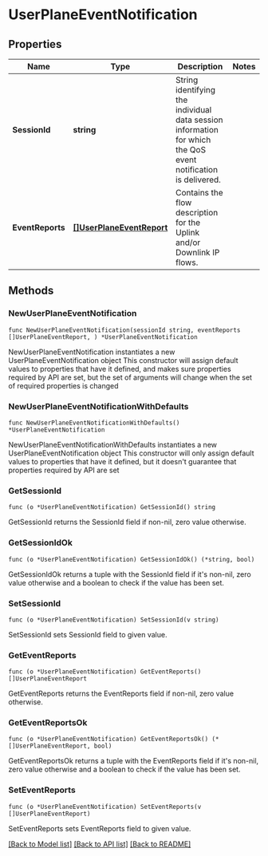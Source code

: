 # UserPlaneEventNotification

## Properties

Name | Type | Description | Notes
------------ | ------------- | ------------- | -------------
**SessionId** | **string** | String identifying the individual data session information for which the QoS event notification is delivered.  | 
**EventReports** | [**[]UserPlaneEventReport**](UserPlaneEventReport.md) | Contains the flow description for the Uplink and/or Downlink IP flows.  | 

## Methods

### NewUserPlaneEventNotification

`func NewUserPlaneEventNotification(sessionId string, eventReports []UserPlaneEventReport, ) *UserPlaneEventNotification`

NewUserPlaneEventNotification instantiates a new UserPlaneEventNotification object
This constructor will assign default values to properties that have it defined,
and makes sure properties required by API are set, but the set of arguments
will change when the set of required properties is changed

### NewUserPlaneEventNotificationWithDefaults

`func NewUserPlaneEventNotificationWithDefaults() *UserPlaneEventNotification`

NewUserPlaneEventNotificationWithDefaults instantiates a new UserPlaneEventNotification object
This constructor will only assign default values to properties that have it defined,
but it doesn't guarantee that properties required by API are set

### GetSessionId

`func (o *UserPlaneEventNotification) GetSessionId() string`

GetSessionId returns the SessionId field if non-nil, zero value otherwise.

### GetSessionIdOk

`func (o *UserPlaneEventNotification) GetSessionIdOk() (*string, bool)`

GetSessionIdOk returns a tuple with the SessionId field if it's non-nil, zero value otherwise
and a boolean to check if the value has been set.

### SetSessionId

`func (o *UserPlaneEventNotification) SetSessionId(v string)`

SetSessionId sets SessionId field to given value.


### GetEventReports

`func (o *UserPlaneEventNotification) GetEventReports() []UserPlaneEventReport`

GetEventReports returns the EventReports field if non-nil, zero value otherwise.

### GetEventReportsOk

`func (o *UserPlaneEventNotification) GetEventReportsOk() (*[]UserPlaneEventReport, bool)`

GetEventReportsOk returns a tuple with the EventReports field if it's non-nil, zero value otherwise
and a boolean to check if the value has been set.

### SetEventReports

`func (o *UserPlaneEventNotification) SetEventReports(v []UserPlaneEventReport)`

SetEventReports sets EventReports field to given value.



[[Back to Model list]](../README.md#documentation-for-models) [[Back to API list]](../README.md#documentation-for-api-endpoints) [[Back to README]](../README.md)



